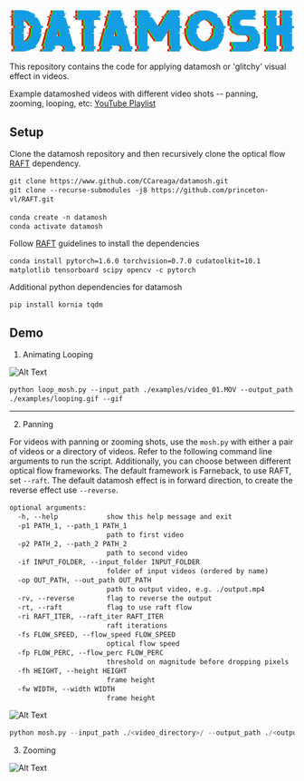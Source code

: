 ![Alt Text](examples/logo.png)

This repository contains the code for applying datamosh or 'glitchy' visual effect in videos.

Example datamoshed videos with different video shots -- panning, zooming, looping, etc: [YouTube Playlist](https://youtube.com/playlist?list=PLxQH-axrX98g7myRfhSe2XWomf-mUzuea)

## Setup
Clone the datamosh repository and then recursively clone the optical flow [RAFT](https://github.com/princeton-vl/RAFT) dependency.
```
git clone https://www.github.com/CCareaga/datamosh.git
git clone --recurse-submodules -j8 https://github.com/princeton-vl/RAFT.git

conda create -n datamosh
conda activate datamosh
```

Follow [RAFT](https://github.com/princeton-vl/RAFT) guidelines to install the dependencies
```
conda install pytorch=1.6.0 torchvision=0.7.0 cudatoolkit=10.1 matplotlib tensorboard scipy opencv -c pytorch
```
Additional python dependencies for datamosh
```
pip install kornia tqdm
```

## Demo
1. Animating Looping

![Alt Text](examples/looping.gif)

```
python loop_mosh.py --input_path ./examples/video_01.MOV --output_path ./examples/looping.gif --gif
```

----
2. Panning

For videos with panning or zooming shots, use the `mosh.py` with either a pair of videos or a directory of videos. Refer to the following command line arguments to run the script. Additionally, you can choose between different optical flow frameworks. The default framework is Farneback, to use RAFT, set `--raft`. The default datamosh effect is in forward direction, to create the reverse effect use `--reverse`. 
```
optional arguments:
  -h, --help            show this help message and exit
  -p1 PATH_1, --path_1 PATH_1
                        path to first video
  -p2 PATH_2, --path_2 PATH_2
                        path to second video
  -if INPUT_FOLDER, --input_folder INPUT_FOLDER
                        folder of input videos (ordered by name)
  -op OUT_PATH, --out_path OUT_PATH
                        path to output video, e.g. ./output.mp4
  -rv, --reverse        flag to reverse the output
  -rt, --raft           flag to use raft flow
  -ri RAFT_ITER, --raft_iter RAFT_ITER
                        raft iterations
  -fs FLOW_SPEED, --flow_speed FLOW_SPEED
                        optical flow speed
  -fp FLOW_PERC, --flow_perc FLOW_PERC
                        threshold on magnitude before dropping pixels
  -fh HEIGHT, --height HEIGHT
                        frame height
  -fw WIDTH, --width WIDTH
                        frame height

```
![Alt Text](examples/panning.gif)
```python
python mosh.py --input_path ./<video_directory>/ --output_path ./<output.mp4>
```

3. Zooming

![Alt Text](examples/zooming.gif)